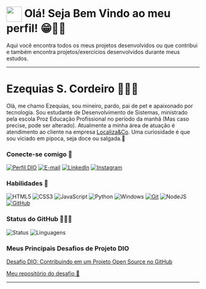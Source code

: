<h1>
    <a href="https://github.com/Ezequiassc">
     <img align="center" width="40px" src="https://th.bing.com/th/id/OIG3.7N7DhhBfe6Az9lyJrWhb?w=1024&h=1024&rs=1&pid=ImgDetMain"></a>
    <span> Olá! Seja Bem Vindo ao meu perfil! 😁👋🏽</span>
</h1>

Aqui você encontra todos os meus projetos desenvolvidos ou que contribui e também encontra projetos/exercícios desenvolvidos durante meus estudos.

---

# Ezequias S. Cordeiro 👨🏽‍💻

Olá, me chamo Ezequias, sou mineiro, pardo, pai de pet e apaixonado por tecnologia. Sou estudante de Desenvolvimento de Sistemas, ministrado pela escola Proz Educação Profissional no período da manhã (Mas caso precise, pode ser alterado). Atualmente a minha área de atuação é atendimento ao cliente na empresa [Localiza&Co](https://www.localiza.com/brasil/pt-br?gad_source=1&gclid=CjwKCAjwrcKxBhBMEiwAIVF8rE4fsnBapCZ2NozvYklnxm_x_koE-_JiaLY0k5cDLj0Io-RDV598oxoCwTsQAvD_BwE). Uma curiosidade é que sou viciado em pipoca, seja doce ou salgada.🍿

### Conecte-se comigo 🔗

[![Perfil DIO](https://img.shields.io/badge/-Meu%20Perfil%20na%20DIO-000?style=for-the-badge)](https://www.dio.me/users/ezequias_sccontato)
[![E-mail](https://img.shields.io/badge/-Email-000?style=for-the-badge&logo=microsoft-outlook&logoColor=E94D5F)](mailto:ezequias.sccontato@gmail.com)
[![LinkedIn](https://img.shields.io/badge/-LinkedIn-000?style=for-the-badge&logo=linkedin&logoColor=30A3DC)](https://www.linkedin.com/in/ezequiasdev/)
[![Instagram](https://img.shields.io/badge/-Instagram-000?style=for-the-badge&logo=instagram&logoColor=white)](https://www.instagram.com/quiasss/)

### Habilidades 🔧

![HTML5](https://img.shields.io/badge/HTML-000?style=for-the-badge&logo=html5&logoColor=30A3DC)
![CSS3](https://img.shields.io/badge/CSS3-000?style=for-the-badge&logo=css3&logoColor=E94D5F)
![JavaScript](https://img.shields.io/badge/JavaScript-000?style=for-the-badge&logo=javascript&logoColor=30A3DC)
![Python](https://img.shields.io/badge/python-000?style=for-the-badge&logo=python&logoColor=ffdd54)
![Windows](https://img.shields.io/badge/Windows-000?style=for-the-badge&logo=windows&logoColor=2CA5E0)
[![Git](https://img.shields.io/badge/Git-000?style=for-the-badge&logo=git&logoColor=E94D5F)](https://git-scm.com/doc)
![NodeJS](https://img.shields.io/badge/node.js-000?style=for-the-badge&logo=node.js&logoColor=white)
[![GitHub](https://img.shields.io/badge/GitHub-000?style=for-the-badge&logo=github&logoColor=30A3DC)](https://docs.github.com/)

### Status do GitHub 🧑🏽‍💻

![Status](https://github-readme-stats.vercel.app/api?username=Ezequiassc&theme=bear&bg_color=0a305f&dates_FFF&border_color=0a305f&show_icons=true&icon_color=30A3DC&title_color=FFF&text_color=FFF)
![Linguagens](https://github-readme-stats-git-masterrstaa-rickstaa.vercel.app/api/top-langs/?username=Ezequiassc&layout=compact&bg_color=0a305f&border_color=0a305f&title_color=FFF&text_color=FFF)

### Meus Principais Desafios de Projeto DIO

[Desafio DIO: Contribuindo em um Projeto Open Source no GitHub](https://github.com/elidianaandrade/dio-lab-open-source)

[Meu repositório do desafio 🚀](https://github.com/Ezequiassc/dio-lab-open-source)

---
